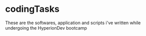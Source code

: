 # codingTasks
These are the softwares, application and scripts i've written while undergoing the HyperionDev bootcamp
